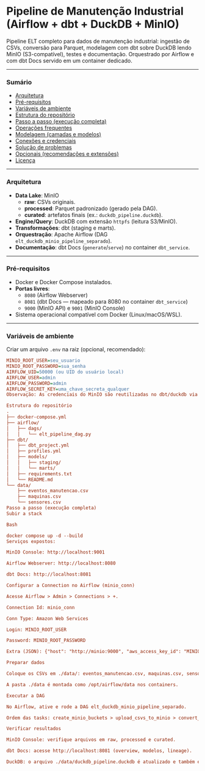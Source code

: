 # Pipeline de Manutenção Industrial (Airflow + dbt + DuckDB + MinIO)

Pipeline ELT completo para dados de manutenção industrial: ingestão de CSVs, conversão para Parquet, modelagem com dbt sobre DuckDB lendo MinIO (S3-compatível), testes e documentação. Orquestrado por Airflow e com dbt Docs servido em um container dedicado.

---

### Sumário

* [Arquitetura](#arquitetura)
* [Pré-requisitos](#pré-requisitos)
* [Variáveis de ambiente](#variáveis-de-ambiente)
* [Estrutura do repositório](#estrutura-do-repositório)
* [Passo a passo (execução completa)](#passo-a-passo-execução-completa)
* [Operações frequentes](#operações-frequentes)
* [Modelagem (camadas e modelos)](#modelagem-camadas-e-modelos)
* [Conexões e credenciais](#conexões-e-credenciais)
* [Solução de problemas](#solução-de-problemas)
* [Opcionais (recomendações e extensões)](#opcionais-recomendações-e-extensões)
* [Licença](#licença)

---

### Arquitetura

* **Data Lake**: MinIO
    * **raw**: CSVs originais.
    * **processed**: Parquet padronizado (gerado pela DAG).
    * **curated**: artefatos finais (ex.: `duckdb_pipeline.duckdb`).
* **Engine/Query**: DuckDB com extensão `httpfs` (leitura S3/MinIO).
* **Transformações**: dbt (staging e marts).
* **Orquestração**: Apache Airflow (DAG `elt_duckdb_minio_pipeline_separado`).
* **Documentação**: dbt Docs (`generate`/`serve`) no container `dbt_service`.

---

### Pré-requisitos

* Docker e Docker Compose instalados.
* **Portas livres**:
    * `8080` (Airflow Webserver)
    * `8081` (dbt Docs — mapeado para 8080 no container `dbt_service`)
    * `9000` (MinIO API) e `9001` (MinIO Console)
* Sistema operacional compatível com Docker (Linux/macOS/WSL).

---

### Variáveis de ambiente

Criar um arquivo `.env` na raiz (opcional, recomendado):

```ini
MINIO_ROOT_USER=seu_usuario
MINIO_ROOT_PASSWORD=sua_senha
AIRFLOW_UID=50000 (ou UID do usuário local)
AIRFLOW_USER=admin
AIRFLOW_PASSWORD=admin
AIRFLOW_SECRET_KEY=uma_chave_secreta_qualquer
Observação: As credenciais do MinIO são reutilizadas no dbt/duckdb via variáveis.

Estrutura do repositório
.
├── docker-compose.yml
├── airflow/
│   ├── dags/
│   │   └── elt_pipeline_dag.py
├── dbt/
│   ├── dbt_project.yml
│   ├── profiles.yml
│   ├── models/
│   │   ├── staging/
│   │   └── marts/
│   ├── requirements.txt
│   └── README.md
└── data/
    ├── eventos_manutencao.csv
    ├── maquinas.csv
    └── sensores.csv
Passo a passo (execução completa)
Subir a stack

Bash

docker compose up -d --build
Serviços expostos:

MinIO Console: http://localhost:9001

Airflow Webserver: http://localhost:8080

dbt Docs: http://localhost:8081

Configurar a Connection no Airflow (minio_conn)

Acesse Airflow > Admin > Connections > +.

Connection Id: minio_conn

Conn Type: Amazon Web Services

Login: MINIO_ROOT_USER

Password: MINIO_ROOT_PASSWORD

Extra (JSON): {"host": "http://minio:9000", "aws_access_key_id": "MINIO_ROOT_USER", "aws_secret_access_key": "MINIO_ROOT_PASSWORD", "verify": false}

Preparar dados

Coloque os CSVs em ./data/: eventos_manutencao.csv, maquinas.csv, sensores.csv.

A pasta ./data é montada como /opt/airflow/data nos containers.

Executar a DAG

No Airflow, ative e rode a DAG elt_duckdb_minio_pipeline_separado.

Ordem das tasks: create_minio_buckets > upload_csvs_to_minio > convert_csvs_to_parquet > run_dbt_models > dbt_tests > upload_duckdb_to_curated > dbt_docs_generate e dbt_docs_serve.

Verificar resultados

MinIO Console: verifique arquivos em raw, processed e curated.

dbt Docs: acesse http://localhost:8081 (overview, modelos, lineage).

DuckDB: o arquivo ./data/duckdb_pipeline.duckdb é atualizado e também enviado para curated.